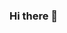 ### Hi there 👋

<!--
**Ayse-Sadioglu/Ayse-Sadioglu** is a ✨ _special_ ✨ repository because its `README.md` (this file) appears on your GitHub profile.

Here are some ideas to get you started:
![alt yazı][(https://tr.pinterest.com/pin/551761391862078071/)]
- 🔭 I’m currently working on ...
- 🌱 I’m currently learning ...
- 👯 I’m looking to collaborate on ...
- 🤔 I’m looking for help with ...
- 💬 Ask me about ...
- 📫 How to reach me: ...
- 😄 Pronouns: ...
- ⚡ Fun fact: ...
-->
